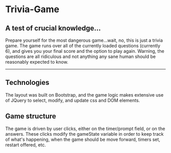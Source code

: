 # Trivia-Game
## A test of crucial knowledge...
Prepare yourself for the most dangerous game...wait, no, this is just a trivia game. The game runs over all of the currently loaded questions (currently 6), and gives you your final score and the option to play again. Warning, the questions are all ridiculous and not anything any sane human should be reasonably expected to know.

---

## Technologies 
The layout was built on Bootstrap, and the game logic makes extensive use of JQuery to select, modify, and update css and DOM elements. 

## Game structure
The game is driven by user clicks, either on the timer/prompt field, or on the answers. These clicks modify the gameState variable in order to keep track of what's happening, when the game should be move forward, timers set, restart offered, etc.